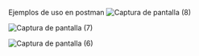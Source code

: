 Ejemplos de uso en postman 
![Captura de pantalla (8)](https://user-images.githubusercontent.com/90577230/184466361-97e78148-497b-4d33-9370-b6d87510524e.png)



![Captura de pantalla (7)](https://user-images.githubusercontent.com/90577230/184466397-c76aba58-bf80-42b7-82b6-4b74b0c7c8ca.png)





![Captura de pantalla (6)](https://user-images.githubusercontent.com/90577230/184466413-a81ada1a-4aaa-4bf0-9658-f877eb3f5711.png)
